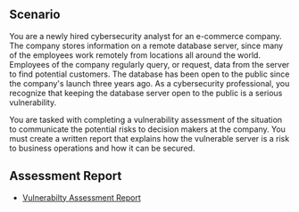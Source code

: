 <h2>Scenario</h2>
You are a newly hired cybersecurity analyst for an e-commerce company. The company stores information on a remote database server, since many of the employees work remotely from locations all around the world. Employees of the company regularly query, or request, data from the server to find potential customers. The database has been open to the public since the company's launch three years ago. As a cybersecurity professional, you recognize that keeping the database server open to the public is a serious vulnerability.

You are tasked with completing a vulnerability assessment of the situation to communicate the potential risks to decision makers at the company. You must create a written report that explains how the vulnerable server is a risk to business operations and how it can be secured.

<h2>Assessment Report</h2>

- [Vulnerabilty Assessment Report](https://github.com/norahberger/assessments/blob/1e359e991ba98dbbfeaefc61dc4d8f9d56ecfcd0/Vulnerability%20Assessment/Vulnerability%20assessment%20report.pdf)
